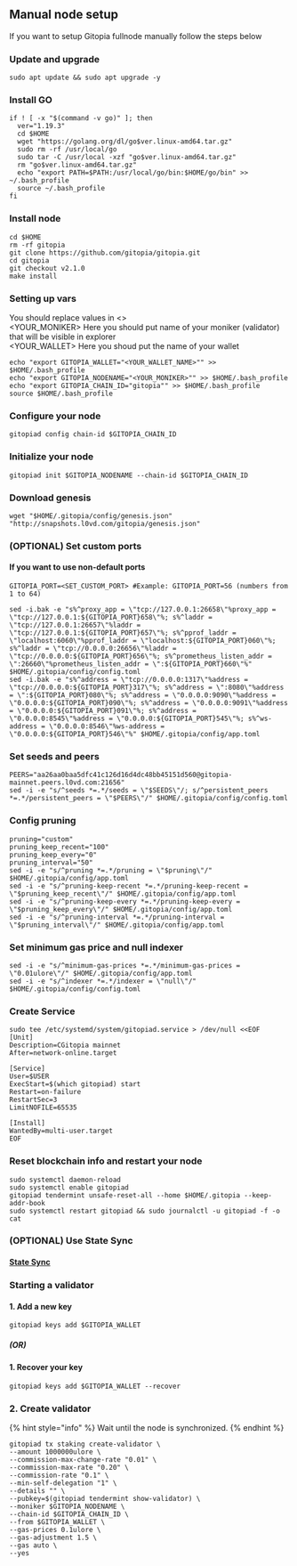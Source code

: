 ## Manual node setup
If you want to setup Gitopia fullnode manually follow the steps below

### Update and upgrade
```
sudo apt update && sudo apt upgrade -y
```

### Install GO
```
if ! [ -x "$(command -v go)" ]; then
  ver="1.19.3"
  cd $HOME
  wget "https://golang.org/dl/go$ver.linux-amd64.tar.gz"
  sudo rm -rf /usr/local/go
  sudo tar -C /usr/local -xzf "go$ver.linux-amd64.tar.gz"
  rm "go$ver.linux-amd64.tar.gz"
  echo "export PATH=$PATH:/usr/local/go/bin:$HOME/go/bin" >> ~/.bash_profile
  source ~/.bash_profile
fi
```

### Install node
```
cd $HOME
rm -rf gitopia
git clone https://github.com/gitopia/gitopia.git
cd gitopia
git checkout v2.1.0
make install
```


### Setting up vars
You should replace values in <> <br />
<YOUR_MONIKER> Here you should put name of your moniker (validator) that will be visible in explorer <br />
<YOUR_WALLET> Here you shoud put the name of your wallet

```
echo "export GITOPIA_WALLET="<YOUR_WALLET_NAME>"" >> $HOME/.bash_profile
echo "export GITOPIA_NODENAME="<YOUR_MONIKER>"" >> $HOME/.bash_profile
echo "export GITOPIA_CHAIN_ID="gitopia"" >> $HOME/.bash_profile
source $HOME/.bash_profile
```


### Configure your node
```
gitopiad config chain-id $GITOPIA_CHAIN_ID
```

### Initialize your node
```
gitopiad init $GITOPIA_NODENAME --chain-id $GITOPIA_CHAIN_ID
```

### Download genesis
```
wget "$HOME/.gitopia/config/genesis.json" "http://snapshots.l0vd.com/gitopia/genesis.json" 
```

### (OPTIONAL) Set custom ports

#### If you want to use non-default ports
```
GITOPIA_PORT=<SET_CUSTOM_PORT> #Example: GITOPIA_PORT=56 (numbers from 1 to 64)
```
```
sed -i.bak -e "s%^proxy_app = \"tcp://127.0.0.1:26658\"%proxy_app = \"tcp://127.0.0.1:${GITOPIA_PORT}658\"%; s%^laddr = \"tcp://127.0.0.1:26657\"%laddr = \"tcp://127.0.0.1:${GITOPIA_PORT}657\"%; s%^pprof_laddr = \"localhost:6060\"%pprof_laddr = \"localhost:${GITOPIA_PORT}060\"%; s%^laddr = \"tcp://0.0.0.0:26656\"%laddr = \"tcp://0.0.0.0:${GITOPIA_PORT}656\"%; s%^prometheus_listen_addr = \":26660\"%prometheus_listen_addr = \":${GITOPIA_PORT}660\"%" $HOME/.gitopia/config/config.toml
sed -i.bak -e "s%^address = \"tcp://0.0.0.0:1317\"%address = \"tcp://0.0.0.0:${GITOPIA_PORT}317\"%; s%^address = \":8080\"%address = \":${GITOPIA_PORT}080\"%; s%^address = \"0.0.0.0:9090\"%address = \"0.0.0.0:${GITOPIA_PORT}090\"%; s%^address = \"0.0.0.0:9091\"%address = \"0.0.0.0:${GITOPIA_PORT}091\"%; s%^address = \"0.0.0.0:8545\"%address = \"0.0.0.0:${GITOPIA_PORT}545\"%; s%^ws-address = \"0.0.0.0:8546\"%ws-address = \"0.0.0.0:${GITOPIA_PORT}546\"%" $HOME/.gitopia/config/app.toml
```


### Set seeds and peers
```
PEERS="aa26aa0baa5dfc41c126d16d4dc48bb45151d560@gitopia-mainnet.peers.l0vd.com:21656"
sed -i -e "s/^seeds *=.*/seeds = \"$SEEDS\"/; s/^persistent_peers *=.*/persistent_peers = \"$PEERS\"/" $HOME/.gitopia/config/config.toml
```

### Config pruning
```
pruning="custom"
pruning_keep_recent="100"
pruning_keep_every="0"
pruning_interval="50"
sed -i -e "s/^pruning *=.*/pruning = \"$pruning\"/" $HOME/.gitopia/config/app.toml
sed -i -e "s/^pruning-keep-recent *=.*/pruning-keep-recent = \"$pruning_keep_recent\"/" $HOME/.gitopia/config/app.toml
sed -i -e "s/^pruning-keep-every *=.*/pruning-keep-every = \"$pruning_keep_every\"/" $HOME/.gitopia/config/app.toml
sed -i -e "s/^pruning-interval *=.*/pruning-interval = \"$pruning_interval\"/" $HOME/.gitopia/config/app.toml
```

### Set minimum gas price and null indexer
```
sed -i -e "s/^minimum-gas-prices *=.*/minimum-gas-prices = \"0.01ulore\"/" $HOME/.gitopia/config/app.toml
sed -i -e "s/^indexer *=.*/indexer = \"null\"/" $HOME/.gitopia/config/config.toml
```

### Create Service
```
sudo tee /etc/systemd/system/gitopiad.service > /dev/null <<EOF
[Unit]
Description=CGitopia mainnet
After=network-online.target

[Service]
User=$USER
ExecStart=$(which gitopiad) start
Restart=on-failure
RestartSec=3
LimitNOFILE=65535

[Install]
WantedBy=multi-user.target
EOF
```

### Reset blockchain info and restart your node
```
sudo systemctl daemon-reload
sudo systemctl enable gitopiad
gitopiad tendermint unsafe-reset-all --home $HOME/.gitopia --keep-addr-book
sudo systemctl restart gitopiad && sudo journalctl -u gitopiad -f -o cat
```

### (OPTIONAL) Use State Sync

#### [State Sync]()


### Starting a validator

#### 1. Add a new key
```
gitopiad keys add $GITOPIA_WALLET
```
##### (OR)

#### 1. Recover your key
```
gitopiad keys add $GITOPIA_WALLET --recover
```



### 2. Create validator

{% hint style="info" %}
Wait until the node is synchronized.
{% endhint %}

```
gitopiad tx staking create-validator \
--amount 1000000ulore \
--commission-max-change-rate "0.01" \
--commission-max-rate "0.20" \
--commission-rate "0.1" \
--min-self-delegation "1" \
--details "" \
--pubkey=$(gitopiad tendermint show-validator) \
--moniker $GITOPIA_NODENAME \
--chain-id $GITOPIA_CHAIN_ID \
--from $GITOPIA_WALLET \
--gas-prices 0.1ulore \
--gas-adjustment 1.5 \
--gas auto \
--yes
```
